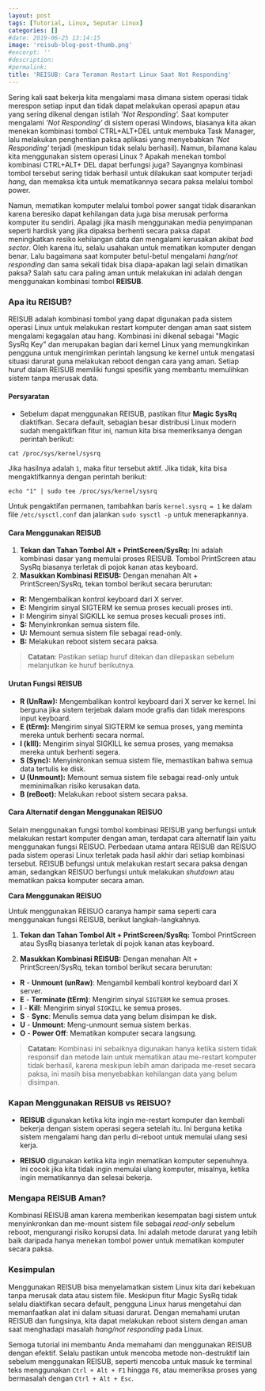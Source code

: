 ```yaml
---
layout: post
tags: [Tutorial, Linux, Seputar Linux]
categories: []
#date: 2019-06-25 13:14:15
image: 'reisub-blog-post-thumb.png'
#excerpt: ''
#description:
#permalink:
title: 'REISUB: Cara Teraman Restart Linux Saat Not Responding'
---
```



Sering kali saat bekerja kita mengalami masa dimana sistem operasi tidak merespon setiap input dan tidak dapat melakukan operasi apapun atau yang sering dikenal dengan istilah _'Not Responding'._ Saat komputer mengalami *'Not Responding'* di sistem operasi Windows, biasanya kita akan menekan kombinasi tombol CTRL+ALT+DEL untuk membuka Task Manager, lalu melakukan penghentian paksa aplikasi yang menyebabkan *'Not Responding'* terjadi (meskipun tidak selalu berhasil). Namun, bilamana kalau kita menggunakan sistem operasi Linux ? Apakah menekan tombol kombinasi CTRL+ALT+ DEL dapat berfungsi juga? Sayangnya kombinasi tombol tersebut sering tidak berhasil untuk dilakukan saat komputer terjadi *hang*, dan memaksa kita untuk mematikannya secara paksa melalui tombol power.

Namun, mematikan komputer melalui tombol power sangat tidak disarankan karena beresiko dapat kehilangan data juga bisa merusak performa komputer itu sendiri. Apalagi jika masih menggunakan media penyimpanan seperti hardisk yang jika dipaksa berhenti secara paksa dapat meningkatkan resiko kehilangan data dan mengalami kerusakan akibat *bad sector*. Oleh karena itu, selalu usahakan untuk mematikan komputer dengan benar. Lalu bagaimana saat komputer betul-betul mengalami *hang/not responding* dan sama sekali tidak bisa diapa-apakan lagi selain dimatikan paksa? Salah satu cara paling aman untuk melakukan ini adalah dengan menggunakan kombinasi tombol **REISUB**.

### Apa itu REISUB?

REISUB adalah kombinasi tombol yang dapat digunakan pada sistem operasi Linux untuk melakukan restart komputer dengan aman saat sistem mengalami kegagalan atau hang. Kombinasi ini dikenal sebagai "Magic SysRq Key" dan merupakan bagian dari kernel Linux yang memungkinkan pengguna untuk mengirimkan perintah langsung ke kernel untuk mengatasi situasi darurat guna melakukan reboot dengan cara yang aman. Setiap huruf dalam REISUB memiliki fungsi spesifik yang membantu memulihkan sistem tanpa merusak data.

#### Persyaratan

- Sebelum dapat menggunakan REISUB, pastikan fitur **Magic SysRq** diaktifkan. Secara default, sebagian besar distribusi Linux modern sudah mengaktifkan fitur ini, namun kita bisa memeriksanya dengan perintah berikut:
  

```cat
cat /proc/sys/kernel/sysrq
```

Jika hasilnya adalah `1`, maka fitur tersebut aktif. Jika tidak, kita bisa mengaktifkannya dengan perintah berikut:

```echo
echo "1" | sudo tee /proc/sys/kernel/sysrq
```

Untuk pengaktifan permanen, tambahkan baris `kernel.sysrq = 1` ke dalam file `/etc/sysctl.conf` dan jalankan `sudo sysctl -p` untuk menerapkannya.

#### Cara Menggunakan REISUB

1. **Tekan dan Tahan Tombol Alt + PrintScreen/SysRq:** Ini adalah kombinasi dasar yang memulai proses REISUB. Tombol PrintScreen atau SysRq biasanya terletak di pojok kanan atas keyboard.
2. **Masukkan Kombinasi REISUB:** Dengan menahan Alt + PrintScreen/SysRq, tekan tombol berikut secara berurutan:
  
  - **R:** Mengembalikan kontrol keyboard dari X server.
  - **E:** Mengirim sinyal SIGTERM ke semua proses kecuali proses inti.
  - **I:** Mengirim sinyal SIGKILL ke semua proses kecuali proses inti.
  - **S:** Menyinkronkan semua sistem file.
  - **U:** Memount semua sistem file sebagai read-only.
  - **B:** Melakukan reboot sistem secara paksa.
  
  > **Catatan**: Pastikan setiap huruf ditekan dan dilepaskan sebelum melanjutkan ke huruf berikutnya.
  
  #### Urutan Fungsi REISUB
  
  - **R (UnRaw):** Mengembalikan kontrol keyboard dari X server ke kernel. Ini berguna jika sistem terjebak dalam mode grafis dan tidak merespons input keyboard.
  - **E (tErm):** Mengirim sinyal SIGTERM ke semua proses, yang meminta mereka untuk berhenti secara normal.
  - **I (kIll):** Mengirim sinyal SIGKILL ke semua proses, yang memaksa mereka untuk berhenti segera.
  - **S (Sync):** Menyinkronkan semua sistem file, memastikan bahwa semua data tertulis ke disk.
  - **U (Unmount):** Memount semua sistem file sebagai read-only untuk meminimalkan risiko kerusakan data.
  - **B (reBoot):** Melakukan reboot sistem secara paksa.

#### Cara Alternatif dengan Menggunakan REISUO

Selain menggunakan fungsi tombol kombinasi REISUB yang berfungsi untuk melakukan restart komputer dengan aman, terdapat cara alternatif lain yaitu menggunakan fungsi REISUO. Perbedaan utama antara REISUB dan REISUO pada sistem operasi Linux terletak pada hasil akhir dari setiap kombinasi tersebut. REISUB befungsi untuk melakukan restart secara paksa dengan aman, sedangkan REISUO berfungsi untuk melakukan *shutdown* atau mematikan paksa komputer secara aman.

**Cara Menggunakan REISUO**

Untuk menggunakan REISUO caranya hampir sama seperti cara menggunakan fungsi REISUB, berikut langkah-langkahnya.

1. **Tekan dan Tahan Tombol Alt + PrintScreen/SysRq:** Tombol PrintScreen atau SysRq biasanya terletak di pojok kanan atas keyboard.
  
2. **Masukkan Kombinasi REISUB:** Dengan menahan Alt + PrintScreen/SysRq, tekan tombol berikut secara berurutan:
  
  - **R** - **Unmount (unRaw)**: Mengambil kembali kontrol keyboard dari X server.
  - **E** - **Terminate (tErm)**: Mengirim sinyal `SIGTERM` ke semua proses.
  - **I** - **Kill**: Mengirim sinyal `SIGKILL` ke semua proses.
  - **S** - **Sync**: Menulis semua data yang belum disimpan ke disk.
  - **U** - **Unmount**: Meng-unmount semua sistem berkas.
  - **O** - **Power Off**: Mematikan komputer secara langsung.
  
  > **Catatan:** Kombinasi ini sebaiknya digunakan hanya ketika sistem tidak responsif dan metode lain untuk mematikan atau me-restart komputer tidak berhasil, karena meskipun lebih aman daripada me-reset secara paksa, ini masih bisa menyebabkan kehilangan data yang belum disimpan.
  

### Kapan Menggunakan REISUB vs REISUO?

- **REISUB** digunakan ketika kita ingin me-restart komputer dan kembali bekerja dengan sistem operasi segera setelah itu. Ini berguna ketika sistem mengalami hang dan perlu di-reboot untuk memulai ulang sesi kerja.
  
- **REISUO** digunakan ketika kita ingin mematikan komputer sepenuhnya. Ini cocok jika kita tidak ingin memulai ulang komputer, misalnya, ketika ingin mematikannya dan selesai bekerja.
  

### Mengapa REISUB Aman?

Kombinasi REISUB aman karena memberikan kesempatan bagi sistem untuk menyinkronkan dan me-mount sistem file sebagai *read-only* sebelum reboot, mengurangi risiko korupsi data. Ini adalah metode darurat yang lebih baik daripada hanya menekan tombol power untuk mematikan komputer secara paksa.

### Kesimpulan

Menggunakan REISUB bisa menyelamatkan sistem Linux kita dari kebekuan tanpa merusak data atau sistem file. Meskipun fitur Magic SysRq tidak selalu diaktifkan secara default, pengguna Linux harus mengetahui dan memanfaatkan alat ini dalam situasi darurat. Dengan memahami urutan REISUB dan fungsinya, kita dapat melakukan reboot sistem dengan aman saat menghadapi masalah *hang/not responding* pada Linux.

Semoga tutorial ini membantu Anda memahami dan menggunakan REISUB dengan efektif. Selalu pastikan untuk mencoba metode non-destruktif lain sebelum menggunakan REISUB, seperti mencoba untuk masuk ke terminal teks menggunakan `Ctrl + Alt + F1` hingga `F6`, atau memeriksa proses yang bermasalah dengan `Ctrl + Alt + Esc`.